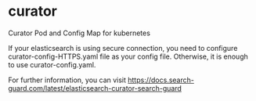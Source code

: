 # curator
Curator Pod and Config Map for kubernetes

If your elasticsearch is using secure connection, you need to configure curator-config-HTTPS.yaml file as your config file. Otherwise, it is enough to use curator-config.yaml.

For further information, you can visit https://docs.search-guard.com/latest/elasticsearch-curator-search-guard
